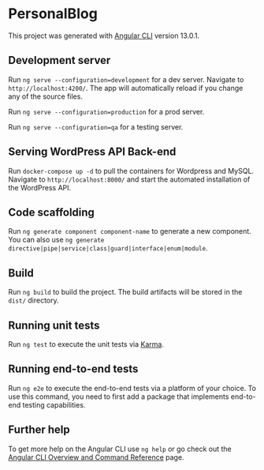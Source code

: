 # PersonalBlog

This project was generated with [Angular CLI](https://github.com/angular/angular-cli) version 13.0.1.

## Development server

Run `ng serve --configuration=development` for a dev server. Navigate to `http://localhost:4200/`. The app will automatically reload if you change any of the source files.

Run `ng serve --configuration=production` for a prod server.

Run `ng serve --configuration=qa` for a testing server.

## Serving WordPress API Back-end

Run `docker-compose up -d` to pull the containers for Wordpress and MySQL. Navigate to `http://localhost:8000/` and start the automated installation of the WordPress API.

## Code scaffolding

Run `ng generate component component-name` to generate a new component. You can also use `ng generate directive|pipe|service|class|guard|interface|enum|module`.

## Build

Run `ng build` to build the project. The build artifacts will be stored in the `dist/` directory.

## Running unit tests

Run `ng test` to execute the unit tests via [Karma](https://karma-runner.github.io).

## Running end-to-end tests

Run `ng e2e` to execute the end-to-end tests via a platform of your choice. To use this command, you need to first add a package that implements end-to-end testing capabilities.

## Further help

To get more help on the Angular CLI use `ng help` or go check out the [Angular CLI Overview and Command Reference](https://angular.io/cli) page.
